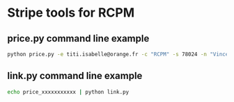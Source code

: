 # Stripe tools for RCPM

## price.py command line example

```bash
python price.py -e titi.isabelle@orange.fr -c "RCPM" -s 78024 -n "Vincent Bontoux" -t 0617111111 -p 60
```

## link.py command line example

```bash
echo price_xxxxxxxxxxx | python link.py
```
